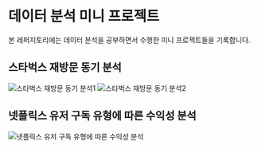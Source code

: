 # 데이터 분석 미니 프로젝트

본 레퍼지토리에는 데이터 분석을 공부하면서 수행한 미니 프로젝트들을 기록합니다.



## 스타벅스 재방문 동기 분석
![스타벅스 재방문 동기 분석1](https://github.com/wjco/DataAnalysis/assets/122499167/d3e618df-47c4-4c47-a610-76b4ba1bf80c)
![스타벅스 재방문 동기 분석2](https://github.com/wjco/DataAnalysis/assets/122499167/205a6cc5-0380-4c16-8439-e65015baa10e)


## 넷플릭스 유저 구독 유형에 따른 수익성 분석
![넷플릭스 유저 구독 유형에 따른 수익성 분석](https://github.com/wjco/DataAnalysis/assets/122499167/3d1c57bc-dd4f-455a-8d12-fff34e42bf5f)
